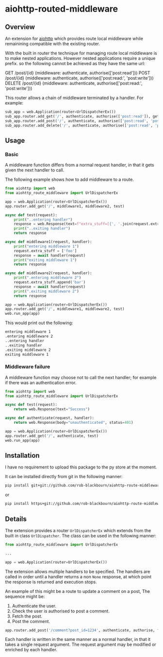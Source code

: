 # aiohttp-routed-middleware

## Overview

An extension for [aiohttp](https://github.com/aio-libs/aiohttp) which provides route local middleware while remainining compatible with the existing router.

With the built in router the technique for managing route local middleware is to make nested applications.
However nested applications require a unique prefix. so the following cannot be achieved as they have the same url:

GET /post/{id} (middleware: authenticate, authorise(['post:read']))
POST /post/{id} (middleware: authenticate, authorise(['post:read:', 'post:write']))
DELETE /post/{id} (middleware: authenticate, authorise(['post:read:', 'post:write']))

This router allows a chain of middleware terminated by a handler. For example:

```python
sub_app = web.Application(router=UrlDispatcherEx())
sub_app.router.add_get('/', authenticate, authorise(['post:read']), get_posts)
sub_app.router.add_post('/', authenticate, authorise(['post:read', 'post:write']), get_posts)
sub_app.router.add_delete('/', authenticate, authorise(['post:read', 'post:write']), get_posts)
```

## Usage

### Basic

A middleware function differs from a normal request handler, in that it gets given the next handler to call.

The following example shows how to add middleware to a route.

```python
from aiohttp import web
from aiohttp_route_middleware import UrlDispatcherEx

app = web.Application(router=UrlDispatcherEx())
app.router.add_get('/', middleware1, middleware2, test)

async def test(request):
    print("..entering handler")
    response = web.Response(text=f"extra_stuff=[{', '.join(request.extra_stuff)}]")
    print("..exiting handler")
    return response

async def middleware1(request, handler):
    print("entering middleware 1")
    request.extra_stuff = ['foo']
    response = await handler(request)
    print("exiting middleware 1")
    return response

async def middleware2(request, handler):
    print(".entering middleware 2")
    request.extra_stuff.append('bar')
    response = await handler(request)
    print(".exiting middleware 2")
    return response

app = web.Application(router=UrlDispatcherEx())
app.router.add_get('/', middleware1, middleware2, test)
web.run_app(app)
```

This would print out the following:

```bash
entering middleware 1
.entering middleware 2
..entering handler
..exiting handler
.exiting middleware 2
exiting middleware 1
```

### Middleware failure

A middleware function may choose not to call the next handler; for example if there was an authentication error.

```python
from aiohttp import web
from aiohttp_route_middleware import UrlDispatcherEx

async def test(request):
    return web.Response(text="Success")

async def authenticate(request, handler):
    return web.Response(body="unauthenticated", status=401)

app = web.Application(router=UrlDispatcherEx())
app.router.add_get('/', authenticate, test)
web.run_app(app)
```

## Installation

I have no requirement to upload this package to the py store at the moment.

It can be installed directly from git in the following manner:

```bash
pip install git+git://github.com/rob-blackbourn/aiohttp-route-middleware
```

or

```bash
pip install https+git://github.com/rob-blackbourn/aiohttp-route-middleware
```

## Details

The extension provides a router `UrlDispatcherEx` which extends from the built in class `UrlDispatcher`. The class can be used in the following manner:

```python
from aiohttp_route_middleware import UrlDispatcherEx

...

app = web.Application(router=UrlDispatcherEx())
```

The extension allows multiple handlers to be specified. The handlers are called in order until a handler returns a non `None` response, at which point the response is returned and execution stops. 

An example of this might be a route to update a comment on a post, The sequence might be:
1. Authenticate the user.
2. Check the user is authorised to post a comment.
3. Fetch the post.
4. Post the comment.

```python
app.router.add_post('/comment?post_id=1234', authenticate, authorise, fetch_post, post_comment)
```

Each handler is written in the same manner as a normal handler, in that it takes a single request argument. The request argument may be modified or enriched by each handler.
